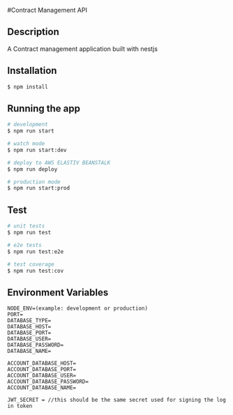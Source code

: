 #Contract Management API

## Description

A Contract management application built with nestjs

## Installation

```bash
$ npm install
```

## Running the app

```bash
# development
$ npm run start

# watch mode
$ npm run start:dev

# deploy to AWS ELASTIV BEANSTALK
$ npm run deploy

# production mode
$ npm run start:prod
```

## Test

```bash
# unit tests
$ npm run test

# e2e tests
$ npm run test:e2e

# test coverage
$ npm run test:cov
```

## Environment Variables

```
NODE_ENV=(example: development or production)
PORT=
DATABASE_TYPE=
DATABASE_HOST=
DATABASE_PORT=
DATABASE_USER=
DATABASE_PASSWORD=
DATABASE_NAME=

ACCOUNT_DATABASE_HOST=
ACCOUNT_DATABASE_PORT=
ACCOUNT_DATABASE_USER=
ACCOUNT_DATABASE_PASSWORD=
ACCOUNT_DATABASE_NAME=

JWT_SECRET = //this should be the same secret used for signing the log in token
```
